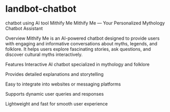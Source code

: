 # landbot-chatbot
chatbot using AI tool 
Mithify Me
Mithify Me — Your Personalized Mythology Chatbot Assistant

Overview
Mithify Me is an AI-powered chatbot designed to provide users with engaging and informative conversations about myths, legends, and folklore. It helps users explore fascinating stories, ask questions, and discover cultural myths interactively.

Features
Interactive AI chatbot specialized in mythology and folklore

Provides detailed explanations and storytelling

Easy to integrate into websites or messaging platforms

Supports dynamic user queries and responses

Lightweight and fast for smooth user experience
